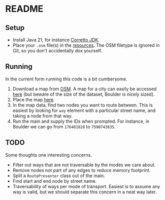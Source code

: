 # README

## Setup

- Install Java 21, for instance [Corretto JDK](https://docs.aws.amazon.com/corretto/latest/corretto-21-ug/downloads-list.html).
- Place your `.osm` file(s) in the [resources](src/main/resources/maps). The OSM filetype is ignored in Git, so you don't accidentally dox yourself.

## Running

In the current form running this code is a bit cumbersome.

1. Download a map from [OSM](https://www.openstreetmap.org/). A map for a city can easily be accessed [here](https://download.bbbike.org/osm/bbbike/) (but beware of the size of the dataset, Boulder is nicely sized).
2. Place the map [here](src/main/resources/maps/test.osm).
3. In the map data, find two nodes you want to route between. This is easiest by looking for `way` element with a particular street name, and taking a node from that way.
4. Run the main and supply the IDs when prompted. For instance, in Boulder we can go from `176481828` to `7590743835`.

## TODO

Some thoughts one interesting concerns.

- Filter out ways that are not traversable by the modes we care about.
- Remove nodes not part of any edges to reduce memory footprint.
- Split a `RoutePresenter` class out of the main.
- Find start and end node by street name.
- Traversability of ways per mode of transport. Easiest is to assume any way is valid, but we should separate this concern in a neat way later.

